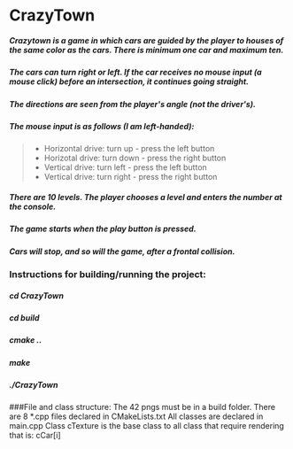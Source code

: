 # CrazyTown 
 ##### Crazytown is a game in which cars are guided by the player to houses of the same color as the cars. There is minimum one car and maximum ten.  
 ##### The cars can turn right or left. If the car receives no mouse input (a mouse click) before an intersection, it continues going straight.  
 ##### The directions are seen from the player's angle (not the driver's).  
 ##### The mouse input is as follows (I am left-handed):
> - Horizontal drive: turn up - press the left button
> - Horizotal drive: turn down - press the right button
> - Vertical drive: turn left - press the left button
> - Vertical drive: turn right - press the right button
##### There are 10 levels. The player chooses a level and enters the number at the console. 
##### The game starts when the play button is pressed.
##### Cars will stop, and so will the game, after a frontal collision.

### Instructions for building/running the project:
##### cd CrazyTown
##### cd build
##### cmake ..
##### make
##### ./CrazyTown

###File and class structure:
The 42 pngs must be in a build folder.
There are 8 *.cpp files declared in CMakeLists.txt
All classes are declared in main.cpp
Class cTexture is the base class to all class that require rendering that is: cCar[i]
